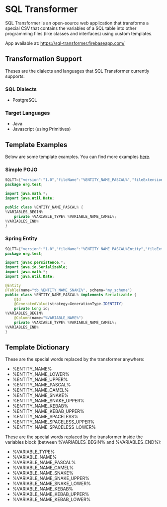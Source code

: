 # SQL Transformer

SQL Transformer is an open-source web application that transforms a special CSV that contains the variables of a SQL table into other programming files (like classes and interfaces) using custom templates.

App available at: https://sql-transformer.firebaseapp.com/

## Transformation Support

Theses are the dialects and languages that SQL Transformer currently supports:

### SQL Dialects

- PostgreSQL

### Target Languages

- Java
- Javascript (using Primitives)

## Template Examples

Below are some template examples. You can find more examples [here](https://github.com/sampaiodias/sql-transformer/tree/master/docs/template-examples).

### Simple POJO

```java
SQLTT={"version":"1.0","fileName":"%ENTITY_NAME_PASCAL%","fileExtension":"java"}
package org.test;

import java.math.*;
import java.util.Date;

public class %ENTITY_NAME_PASCAL% {
%VARIABLES_BEGIN%
    private %VARIABLE_TYPE% %VARIABLE_NAME_CAMEL%;
%VARIABLES_END%
}

```

### Spring Entity

```java
SQLTT={"version":"1.0","fileName":"%ENTITY_NAME_PASCAL%Entity","fileExtension":"java"}
package org.test;

import javax.persistence.*;
import java.io.Serializable;
import java.math.*;
import java.util.Date;

@Entity
@Table(name="tb_%ENTITY_NAME_SNAKE%", schema="my_schema")
public class %ENTITY_NAME_PASCAL% implements Serializable {
    @Id
    @GeneratedValue(strategy=GenerationType.IDENTITY)
    private Long id;
%VARIABLES_BEGIN%
    @Column(name="%VARIABLE_NAME%")
    private %VARIABLE_TYPE% %VARIABLE_NAME_CAMEL%;
%VARIABLES_END%
}

```


## Template Dictionary

These are the special words replaced by the transformer anywhere:

- %ENTITY_NAME%
- %ENTITY_NAME_LOWER%
- %ENTITY_NAME_UPPER%
- %ENTITY_NAME_PASCAL%
- %ENTITY_NAME_CAMEL%
- %ENTITY_NAME_SNAKE%
- %ENTITY_NAME_SNAKE_UPPER%
- %ENTITY_NAME_KEBAB%
- %ENTITY_NAME_KEBAB_UPPER%
- %ENTITY_NAME_SPACELESS%
- %ENTITY_NAME_SPACELESS_UPPER%
- %ENTITY_NAME_SPACELESS_LOWER%

These are the special words replaced by the transformer inside the variables block (between %VARIABLES_BEGIN% and %VARIABLES_END%):
- %VARIABLE_TYPE%
- %VARIABLE_NAME%
- %VARIABLE_NAME_PASCAL%
- %VARIABLE_NAME_CAMEL%
- %VARIABLE_NAME_SNAKE%
- %VARIABLE_NAME_SNAKE_UPPER%
- %VARIABLE_NAME_SNAKE_LOWER%
- %VARIABLE_NAME_KEBAB%
- %VARIABLE_NAME_KEBAB_UPPER%
- %VARIABLE_NAME_KEBAB_LOWER%
